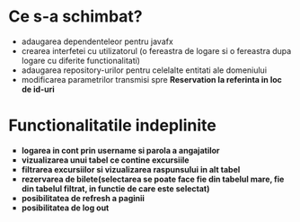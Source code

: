 # Ce s-a schimbat?
- adaugarea dependenteleor pentru javafx
- crearea interfetei cu utilizatorul (o fereastra de logare si o fereastra dupa logare cu diferite functionalitati)
- adaugarea repository-urilor pentru celelalte entitati ale domeniului
- modificarea parametrilor transmisi spre <strong>Reservation</string> la referinta in loc de id-uri
# Functionalitatile indeplinite
<ul style="list-style-type: square;">
   <li> logarea in cont prin username si parola a angajatilor</li>
  <li> vizualizarea unui tabel ce contine excursiile</li>
  <li> filtrarea excursiilor si vizualizarea raspunsului in alt tabel</li>
  <li> rezervarea de bilete(selectarea se poate face fie din tabelul mare, fie din tabelul filtrat, in functie de care este selectat)</li>
  <li> posibilitatea de refresh a paginii</li>
  <li> posibilitatea de log out</li>


</ul>
